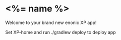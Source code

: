 # <%= name %>
Welcome to your brand new enonic XP app!

Set XP-home and run ./gradlew deploy to deploy app
